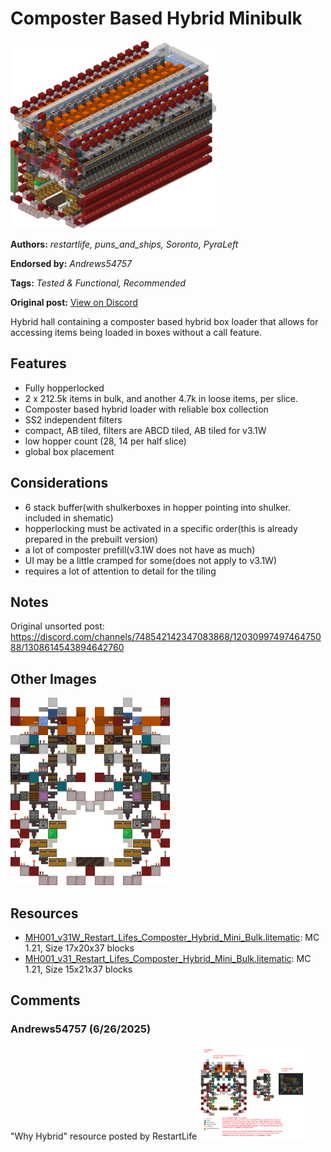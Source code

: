 # Composter Based Hybrid Minibulk
<img alt="area_render_3_.png" src="images/area_render_3_.png?raw=1" height="300px">

**Authors:** *restartlife, puns_and_ships, Soronto, PyraLeft*

**Endorsed by:** *Andrews54757*

**Tags:** *Tested & Functional, Recommended*

**Original post:** [View on Discord](https://discord.com/channels/1375556143186837695/1388317585392668763)

Hybrid hall containing a composter based hybrid box loader that allows for accessing items being loaded in boxes without a call feature.

## Features
- Fully hopperlocked
- 2 x 212.5k items in bulk, and another 4.7k in loose items, per slice.
- Composter based hybrid loader with reliable box collection
- SS2 independent filters
- compact, AB tiled, filters are ABCD tiled, AB tiled for v3.1W
- low hopper count (28, 14 per half slice)
- global box placement

## Considerations
- 6 stack buffer(with shulkerboxes in hopper pointing into shulker. included in shematic)
- hopperlocking must be activated in a specific order(this is already prepared in the prebuilt version)
- a lot of composter prefill(v3.1W does not have as much)
- UI may be a little cramped for some(does not apply to v3.1W)
- requires a lot of attention to detail for the tiling

## Notes
Original unsorted post: https://discord.com/channels/748542142347083868/1203099749746475088/1308614543894642760

## Other Images
<img src="images/area_render_4_.png?raw=1" height="300px">

## Resources
- [MH001_v31W_Restart_Lifes_Composter_Hybrid_Mini_Bulk.litematic](attachments/MH001_v31W_Restart_Lifes_Composter_Hybrid_Mini_Bulk.litematic): MC 1.21, Size 17x20x37 blocks
- [MH001_v31_Restart_Lifes_Composter_Hybrid_Mini_Bulk.litematic](attachments/MH001_v31_Restart_Lifes_Composter_Hybrid_Mini_Bulk.litematic): MC 1.21, Size 15x21x37 blocks

## Comments

### Andrews54757 (6/26/2025)
"Why Hybrid" resource posted by RestartLife
<img alt="hybrid_loader_explanation.png" src="comments_attachments/1387995973418094643-hybrid_loader_explanation.png?raw=1" height="150px">

